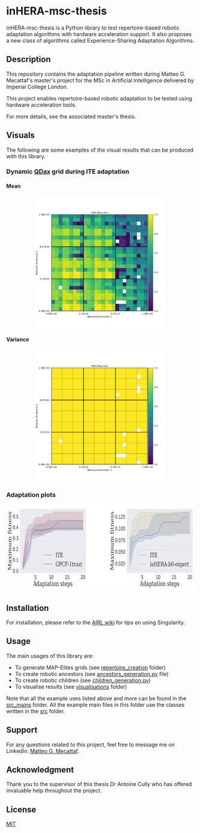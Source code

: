 # inHERA-msc-thesis
inHERA-msc-thesis is a Python library to test repertoire-based robotic adaptation algorithms with hardware acceleration support.
It also proposes a new class of algorithms called Experience-Sharing Adaptation Algorithms.

## Description
This repository contains the adaptation pipeline written during Matteo G. Mecattaf's
master's project for the MSc in Artificial Intelligence delivered by Imperial College London.

This project enables repertoire-based robotic adaptation to be tested using hardware acceleration tools.

For more details, see the associated master's thesis.

## Visuals
The following are some examples of the visual results that can be produced with this library.
### Dynamic [QDax](https://qdax.readthedocs.io/en/latest/) grid during ITE adaptation

#### Mean
<div align="center">
<img alt="mean" height="350" width="350" src="/docs/media/ite_mean_adaptation.gif"/>
</div>

#### Variance
<div align="center">
<img alt="variance" height="350" width="350" src="/docs/media/ite_variance_adaptation.gif"/>
</div>

### Adaptation plots
<div align="center">
<img alt="adaptation" height="230" src="/docs/media/adaptation_plots.png"/>
</div>

## Installation
For installation, please refer to the [AIRL wiki](https://gitlab.doc.ic.ac.uk/AIRL/AIRL_WIKI) for tips on using Singularity.

## Usage
The main usages of this library are:
- To generate MAP-Elites grids (see [repertoire_creation](src_mains/repertoire_creation) folder)
- To create robotic ancestors (see [ancestors_generation.py](src_mains/agent_creation/ancestors_generation.py) file)
- To create robotic children (see [children_generation.py](src_mains/agent_creation/children_generation.py))
- To visualise results (see [visualisations](src_mains/visualisations) folder)

Note that all the example uses listed above and more can be found in the [src_mains](src_mains) folder.
All the example main files in this folder use the classes written in the [src](src) folder.

## Support
For any questions related to this project, feel free to message me on LinkedIn: [Matteo G. Mecattaf](https://www.linkedin.com/in/matteo-mecattaf/).

## Acknowledgment
Thank you to the supervisor of this thesis Dr Antoine Cully who has offered invaluable help throughout the project.

## License
[MIT](https://choosealicense.com/licenses/mit/)



